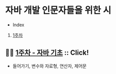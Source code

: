 # 자바 개발 인문자들을 위한 시

- Index
1. [1주차](#1주차)

## :running_woman: [1주차 - 자바 기초](Week-1/README.md) :: Click!
- 들어가기, 변수와 자료형, 연산자, 제어문
